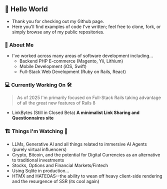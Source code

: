 ## 👋 Hello World

- Thank you for checking out my Github page.
- Here you'll find examples of code I've written; feel free to clone, fork, or simply browse any of my public repositories.

### 📒 About Me

- I've worked across many areas of software development including...
  - Backend PHP E-commerce (Magento, Yii, Lithium)
  - Mobile Development (iOS, Swift)
  - Full-Stack Web Development (Ruby on Rails, React) 

### 💻 Currently Working On 🛠️

> As of 2025 I'm primarily focused on Full-Stack Rails taking advantage of all the great new features of Rails 8

- LinkBytes (Still in Closed Beta) **A minimalist Link Sharing and Questionnaires site**

### 🏗️ Things I'm Watching 🔭

- LLMs, Generative AI and all things related to immersive AI Agents (purely virtual influencers)
- Crypto, Bitcoin, and the potential for Digital Currencies as an alternative to traditional investments
- Stocks, Options and Financial Markets/Fintech
- Using Sqlite in production...
- HTMX and HATEOAS--the ability to wean off heavy client-side rendering and the resurgence of SSR (its cool again)
